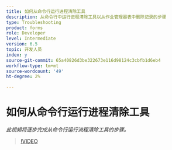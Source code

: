 ```yaml
---
title: 如何从命令行运行进程清除工具
description: 从命令行中运行进程清除工具以从作业管理器表中删除记录的步骤
type: Troubleshooting
product: forms
role: Developer
level: Intermediate
version: 6.5
topic: 开发人员
index: y
source-git-commit: 65a40826d3be322673e116d98124c3cbfb1d6eb4
workflow-type: tm+mt
source-wordcount: '49'
ht-degree: 2%

---
```



# 如何从命令行运行进程清除工具

*此视频将逐步完成从命令行运行流程清除工具的步骤。*

>[!VIDEO](https://video.tv.adobe.com/v/335508?quality=9&learn=on)
